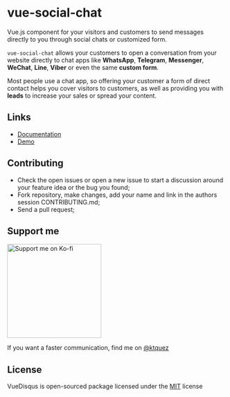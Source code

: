 # vue-social-chat

Vue.js component for your visitors and customers to send messages directly to you through social chats or customized form.

`vue-social-chat` allows your customers to open a conversation from your website directly to chat apps like **WhatsApp**, **Telegram**, **Messenger**, **WeChat**, **Line**, **Viber** or even the same **custom form**.

Most people use a chat app, so offering your customer a form of direct contact helps you cover visitors to customers, as well as providing you with **leads** to increase your sales or spread your content.

## Links

- [Documentation](https://ktquez.github.io/vue-social-chat)
- [Demo](https://vue-social-chat.surge.sh/)

## Contributing

- Check the open issues or open a new issue to start a discussion around your feature idea or the bug you found;
- Fork repository, make changes, add your name and link in the authors session CONTRIBUTING.md;
- Send a pull request;

## Support me

<a href="https://ko-fi.com/O5O31PRAX" target="_blank" aria-label="Support me on Ko-fi">
  <img src="https://www.ko-fi.com/img/githubbutton_sm.svg" alt="Support me on Ko-fi" style="width: 217px !important;" >
</a>

<br> 

If you want a faster communication, find me on [@ktquez](https://twitter.com/ktquez)

## License

VueDisqus is open-sourced package licensed under the [MIT](https://github.com/ktquez/vue-disqus/blob/master/LICENSE) license

